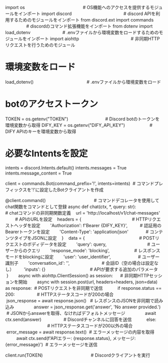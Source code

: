 import os                                               # OS機能へのアクセスを提供するモジュールをインポート
import discord                                          # discord APIを利用するためのモジュールをインポート
from discord.ext import commands                        # discordのコマンド拡張機能をインポート
from dotenv import load_dotenv                          # .envファイルから環境変数をロードするためのモジュールをインポート
import aiohttp                                          # 非同期HTTPリクエストを行うためのモジュール

# 環境変数をロード
load_dotenv()                                           # .envファイルから環境変数をロード
# botのアクセストークン
TOKEN = os.getenv("TOKEN")                              # Discord botのトークンを環境変数から取得
DIFY_KEY = os.getenv("DIFY_API_KEY")                    # DIFY APIのキーを環境変数から取得

# 必要なIntentsを設定
intents = discord.Intents.default()
intents.messages = True
intents.message_content = True

client = commands.Bot(command_prefix='!', intents=intents)  # コマンドプレフィックスを'!'に設定したBotクライアントを作成

@client.command()                                       # コマンドデコレータを使用してchat関数をコマンドとして登録
async def chat(ctx, *, query: str):                     # chatコマンドの非同期関数定義
    url = 'http://localhost/v1/chat-messages'           # APIのURLを設定
    headers = {                                         # HTTPリクエストヘッダを設定
        'Authorization': f'Bearer {DIFY_KEY}',          # 認証用のBearerトークンを設定
        'Content-Type': 'application/json'              # コンテンツタイプをJSONに設定
    }
    data = {                                            # POSTリクエストのボディデータを設定
        'query': query,                                 # ユーザーからのクエリ
        'response_mode': 'blocking',                    # レスポンスモードをblockingに設定
        'user': 'user_identifier',                      # ユーザー識別子
        'conversation_id': '',                          # 会話ID（空の場合は設定なし）
        'inputs': {}                                    # APIが要求する追加のパラメータ
    }
    
    async with aiohttp.ClientSession() as session:      # 非同期HTTPセッションを開始
        async with session.post(url, headers=headers, json=data) as response:  # POSTリクエストを非同期で送信
            if response.status == 200:                  # HTTPステータスコードが200の場合
                json_response = await response.json()   # レスポンスのJSONを非同期で読み込み
                answer = json_response.get('answer', 'No answer provided.')  # JSONからanswerを取得、なければデフォルトメッセージ
                await ctx.send(answer)                  # Discordチャンネルに回答を送信
            else:                                       # HTTPステータスコードが200以外の場合
                error_message = await response.text()  # エラーメッセージの内容を取得
                await ctx.send(f'APIエラー: {response.status}, メッセージ: {error_message}')  # エラーメッセージを送信

client.run(TOKEN)                                       # Discordクライアントを実行

